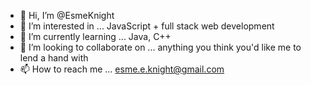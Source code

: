 - 👋 Hi, I’m @EsmeKnight
- 👀 I’m interested in ... JavaScript + full stack web development
- 🌱 I’m currently learning ... Java, C++
- 💞️ I’m looking to collaborate on ... anything you think you'd like me to lend a hand with
- 📫 How to reach me ... esme.e.knight@gmail.com

<!---
EsmeKnight/EsmeKnight is a ✨ special ✨ repository because its `README.md` (this file) appears on your GitHub profile.
You can click the Preview link to take a look at your changes.
--->
